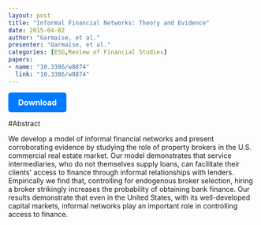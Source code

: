 ```yaml
---
layout: post
title: "Informal Financial Networks: Theory and Evidence"
date: 2015-04-02
author: "Garmaise, et al."
presenter: "Garmaise, et al."
categories: [ESG,Review of Financial Studies]
papers:
- name: "10.3386/w8874"
  link: "10.3386/w8874"
---
```


<p>
  <a href='https://sci.bban.top/pdf/10.3386/w8874.pdf' class='button'>
    Download
  </a>
</p>

<style>
  .button {
    display: inline-block;
    padding: 10px 20px;
    background-color: #007bff;
    color: #fff;
    text-decoration: none;
    border-radius: 5px;
    font-size: 16px;
    font-weight: bold;
  }
</style>

#Abstract
<p>We develop a model of informal financial networks and present corroborating evidence by studying the role of property brokers in the U.S. commercial real estate market. Our model demonstrates that service intermediaries, who do not themselves supply loans, can facilitate their clients' access to finance through informal relationships with lenders. Empirically we find that, controlling for endogenous broker selection, hiring a broker strikingly increases the probability of obtaining bank finance. Our results demonstrate that even in the United States, with its well-developed capital markets, informal networks play an important role in controlling access to finance.</p>
